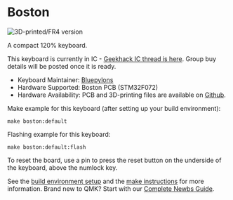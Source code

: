# Boston

![3D-printed/FR4 version](https://github.com/bluepylons/Boston/raw/master/graphics/3D-printed-prototype.JPG)

A compact 120% keyboard. 

This keyboard is currently in IC - [Geekhack IC thread is here](https://geekhack.org/index.php?topic=106501.0). Group buy details will be posted once it is ready.

* Keyboard Maintainer: [Bluepylons](https://github.com/bluepylons)
* Hardware Supported: Boston PCB (STM32F072)
* Hardware Availability: PCB and 3D-printing files are available on [Github](https://github.com/bluepylons/Boston).

Make example for this keyboard (after setting up your build environment):

    make boston:default
	
Flashing example for this keyboard:

    make boston:default:flash
	
To reset the board, use a pin to press the reset button on the underside of the keyboard, above the numlock key. 

See the [build environment setup](https://docs.qmk.fm/#/getting_started_build_tools) and the [make instructions](https://docs.qmk.fm/#/getting_started_make_guide) for more information. Brand new to QMK? Start with our [Complete Newbs Guide](https://docs.qmk.fm/#/newbs).
